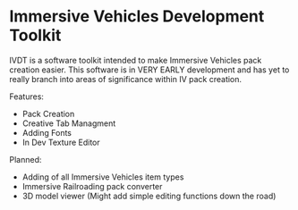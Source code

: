 # Immersive Vehicles Development Toolkit
 IVDT is a software toolkit intended to make Immersive Vehicles pack creation easier. This software is in VERY EARLY development and has yet to really branch into areas of significance within IV pack creation.

Features:
- Pack Creation
- Creative Tab Managment
- Adding Fonts
- In Dev Texture Editor

Planned:
- Adding of all Immersive Vehicles item types
- Immersive Railroading pack converter
- 3D model viewer (Might add simple editing functions down the road)
